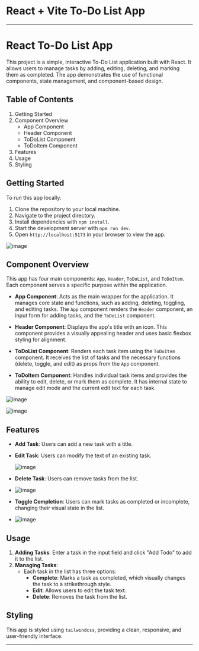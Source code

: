 # React + Vite To-Do List App


---

# React To-Do List App

This project is a simple, interactive To-Do List application built with React. It allows users to manage tasks by adding, editing, deleting, and marking them as completed. The app demonstrates the use of functional components, state management, and component-based design.

## Table of Contents
1. Getting Started
2. Component Overview
   - App Component
   - Header Component
   - ToDoList Component
   - ToDoItem Component
3. Features
4. Usage
5. Styling

## Getting Started

To run this app locally:

1. Clone the repository to your local machine.
2. Navigate to the project directory.
3. Install dependencies with `npm install`.
4. Start the development server with `npm run dev`.
5. Open `http://localhost:5173` in your browser to view the app.

![image](https://github.com/user-attachments/assets/c5b13472-93ea-4162-9791-da75dae8be90)


## Component Overview

This app has four main components: `App`, `Header`, `ToDoList`, and `ToDoItem`. Each component serves a specific purpose within the application.

- **App Component**: Acts as the main wrapper for the application. It manages core state and functions, such as adding, deleting, toggling, and editing tasks. The `App` component renders the `Header` component, an input form for adding tasks, and the `ToDoList` component.

- **Header Component**: Displays the app's title with an icon. This component provides a visually appealing header and uses basic flexbox styling for alignment.

- **ToDoList Component**: Renders each task item using the `ToDoItem` component. It receives the list of tasks and the necessary functions (delete, toggle, and edit) as props from the `App` component.

- **ToDoItem Component**: Handles individual task items and provides the ability to edit, delete, or mark them as complete. It has internal state to manage edit mode and the current edit text for each task.


![image](https://github.com/user-attachments/assets/ec4ea932-9246-4ba7-9daf-5c16ba56caef)


![image](https://github.com/user-attachments/assets/09206668-40ae-4c07-9145-88f3e0a0454c)



## Features

- **Add Task**: Users can add a new task with a title.
- **Edit Task**: Users can modify the text of an existing task.

   ![image](https://github.com/user-attachments/assets/6675b438-1b76-4217-ab22-3b8b02538250)

- **Delete Task**: Users can remove tasks from the list.

- ![image](https://github.com/user-attachments/assets/618ddfa5-870e-4c75-b827-e4c27b65815e)

- **Toggle Completion**: Users can mark tasks as completed or incomplete, changing their visual state in the list.
- ![image](https://github.com/user-attachments/assets/42eca1b7-d4b6-4bef-979c-06e0321e5a17)


## Usage

1. **Adding Tasks**: Enter a task in the input field and click "Add Todo" to add it to the list.
2. **Managing Tasks**:
   - Each task in the list has three options:
     - **Complete**: Marks a task as completed, which visually changes the task to a strikethrough style.
     - **Edit**: Allows users to edit the task text.
     - **Delete**: Removes the task from the list.

## Styling

This app is styled using `tailwindcss`, providing a clean, responsive, and user-friendly interface. 

--- 

